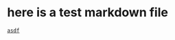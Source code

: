 # here is a test markdown file

[`asdf`](https://docs.readthedocs.io/en/latest/getting_started.html)
